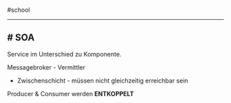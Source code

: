 #school 

---
## # SOA

Service im Unterschied zu Komponente.

Messagebroker - Vermittler
- Zwischenschicht - müssen nicht gleichzeitig erreichbar sein

Producer & Consumer werden **ENTKOPPELT**

